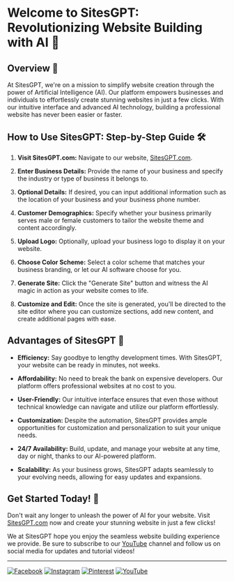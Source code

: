 # Welcome to SitesGPT: Revolutionizing Website Building with AI 🤖


## Overview 🚀

At SitesGPT, we're on a mission to simplify website creation through the power of Artificial Intelligence (AI). Our platform empowers businesses and individuals to effortlessly create stunning websites in just a few clicks. With our intuitive interface and advanced AI technology, building a professional website has never been easier or faster.

## How to Use SitesGPT: Step-by-Step Guide 🛠️

1. **Visit SitesGPT.com:** Navigate to our website, [SitesGPT.com](https://SitesGPT.com).

2. **Enter Business Details:** Provide the name of your business and specify the industry or type of business it belongs to.

3. **Optional Details:** If desired, you can input additional information such as the location of your business and your business phone number.

4. **Customer Demographics:** Specify whether your business primarily serves male or female customers to tailor the website theme and content accordingly.

5. **Upload Logo:** Optionally, upload your business logo to display it on your website.

6. **Choose Color Scheme:** Select a color scheme that matches your business branding, or let our AI software choose for you.

7. **Generate Site:** Click the "Generate Site" button and witness the AI magic in action as your website comes to life.

8. **Customize and Edit:** Once the site is generated, you'll be directed to the site editor where you can customize sections, add new content, and create additional pages with ease.

## Advantages of SitesGPT 🌟

- **Efficiency:** Say goodbye to lengthy development times. With SitesGPT, your website can be ready in minutes, not weeks.
  
- **Affordability:** No need to break the bank on expensive developers. Our platform offers professional websites at no cost to you.
  
- **User-Friendly:** Our intuitive interface ensures that even those without technical knowledge can navigate and utilize our platform effortlessly.
  
- **Customization:** Despite the automation, SitesGPT provides ample opportunities for customization and personalization to suit your unique needs.
  
- **24/7 Availability:** Build, update, and manage your website at any time, day or night, thanks to our AI-powered platform.
  
- **Scalability:** As your business grows, SitesGPT adapts seamlessly to your evolving needs, allowing for easy updates and expansions.

## Get Started Today! 🚀

Don't wait any longer to unleash the power of AI for your website. Visit [SitesGPT.com](https://SitesGPT.com) now and create your stunning website in just a few clicks!

We at SitesGPT hope you enjoy the seamless website building experience we provide. Be sure to subscribe to our [YouTube](https://www.youtube.com/@sitesgpt) channel and follow us on social media for updates and tutorial videos!

---

[![Facebook](https://img.shields.io/badge/Facebook-Like-blue?style=for-the-badge&logo=facebook)](https://www.facebook.com/SitesGPT/)
[![Instagram](https://img.shields.io/badge/Instagram-Follow-E4405F?style=for-the-badge&logo=instagram&logoColor=white)](https://www.instagram.com/sitesgpt/)
[![Pinterest](https://img.shields.io/badge/Pinterest-Follow-red?style=for-the-badge&logo=pinterest)](https://in.pinterest.com/SitesGPT/)
[![YouTube](https://img.shields.io/badge/YouTube-Subscribe-red?style=for-the-badge&logo=youtube)](https://www.youtube.com/@sitesgpt)


